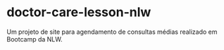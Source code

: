 # doctor-care-lesson-nlw
Um projeto de site para agendamento de consultas médias realizado em Bootcamp da NLW.
